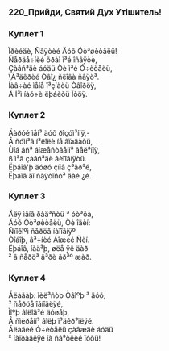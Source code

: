 ### 220_Прийди, Святий Дух Утішитель!
### Куплет 1
Ïðèéäè, Ñâÿòèé Äóõ Óò³øèòåëü!<br/>Ñåðäå÷íèé õðàì ì³é îñâÿòè,<br/>Çàâñ³äè áóäü Òè ì³é Ó÷èòåëü,<br/>\Â³äêðèé Òâî¿ ñëîâà ñâÿò³.<br/>Íàâ÷àé ìåíå ï³çíàòü Òâîðöÿ,<br/>Â Í³ì íàó÷è ëþáèòü Îòöÿ.
### Куплет 2
Äàðóé ìåí³ äóõ ðîçóì³ííÿ,-<br/>Â ñóìí³â í³êîëè íå âïàäàòü,<br/>Ùîá âñ³ áîæåñòâåíí³ âåë³ííÿ,<br/>ß ì³ã çàâñ³äè âèïîâíÿòü.<br/>Ëþáîâ'þ äóøó çíîâ ç³ãð³é,<br/>Ëþáîâ äî ñâÿòîñò³ äàé ¿é.
### Куплет 3
Äëÿ ìåíå ðàä³ñòü ³ óò³õà,<br/>Äóõ Óò³øèòåëü, Òè îäèí:<br/>Ñïîêîºì ñåðöå íàïîâíÿº<br/>Òîáîþ, â³÷íèé Áîæèé Ñèí.<br/>Ëþáîâ, íàä³þ, øëå ÿê äàð<br/>² â ñåðö³ â³ðè ãð³º æàð.
### Куплет 4
Áëàãàþ: ìèë³ñòþ Òâîºþ ³ äóõ,<br/>² ñåðöå îáíîâëÿé,<br/>Ìîºþ âîëîä³é äóøåþ,<br/>Â ñìèðåíí³ âîëþ ï³äêð³ïëÿé.<br/>Áëàãèé Ó÷èòåëü çàâæäè áóäü<br/>² íàïðàâëÿé íà ñâ³òëèé ïóòü!
